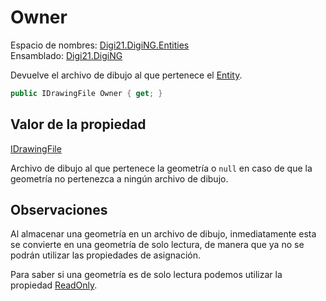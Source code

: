 # Owner

Espacio de nombres: [Digi21.DigiNG.Entities](/digi3d-net/programacion/.net/referencia/digi21.diging/digi21.diging.entities/)  
Ensamblado: [Digi21.DigiNG](/digi3d-net/programacion/.net/referencia/digi21.diging.plugin/digi21.diging/)

Devuelve el archivo de dibujo al que pertenece el [Entity](/digi3d-net/programacion/.net/referencia/digi21.diging/digi21.diging.entities/clases/entity/).

```csharp
public IDrawingFile Owner { get; }
```

## Valor de la propiedad

[IDrawingFile](/digi3d-net/programacion/.net/referencia/digi21.diging/digi21.diging.io/interfaces/idrawingfile/)

Archivo de dibujo al que pertenece la geometría o `null` en caso de que la geometría no pertenezca a ningún archivo de dibujo.

## Observaciones

Al almacenar una geometría en un archivo de dibujo, inmediatamente esta se convierte en una geometría de solo lectura, de manera que ya no se podrán utilizar las propiedades de asignación.

Para saber si una geometría es de solo lectura podemos utilizar la propiedad [ReadOnly](/digi3d-net/programacion/.net/referencia/digi21.diging/digi21.diging.entities/clases/entity/propiedades/readonly.md).



